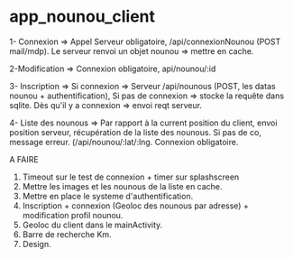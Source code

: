 app_nounou_client
================
1- Connexion => Appel Serveur obligatoire, /api/connexionNounou (POST mail/mdp). Le serveur renvoi un objet nounou => mettre en cache.

2-Modification => Connexion obligatoire, api/nounou/:id

3- Inscription => Si connexion => Serveur /api/nounous (POST, les datas nounou + authentification), Si pas de connexion => stocke la requête dans sqlite. Dès qu'il y a connexion => envoi reqt serveur.

4- Liste des nounous => Par rapport à la current position du client, envoi position serveur, récupération de la liste des nounous. Si pas de co, message erreur. (/api/nounou/:lat/:lng. Connexion obligatoire.

A FAIRE

1. Timeout sur le test de connexion + timer sur splashscreen
2. Mettre les images et les nounous de la liste en cache.
3. Mettre en place le systeme d'authentification.
3. Inscription + connexion (Geoloc des nounous par adresse) + modification profil nounou.
4. Geoloc du client dans le mainActivity.
5. Barre de recherche Km.
6. Design.
